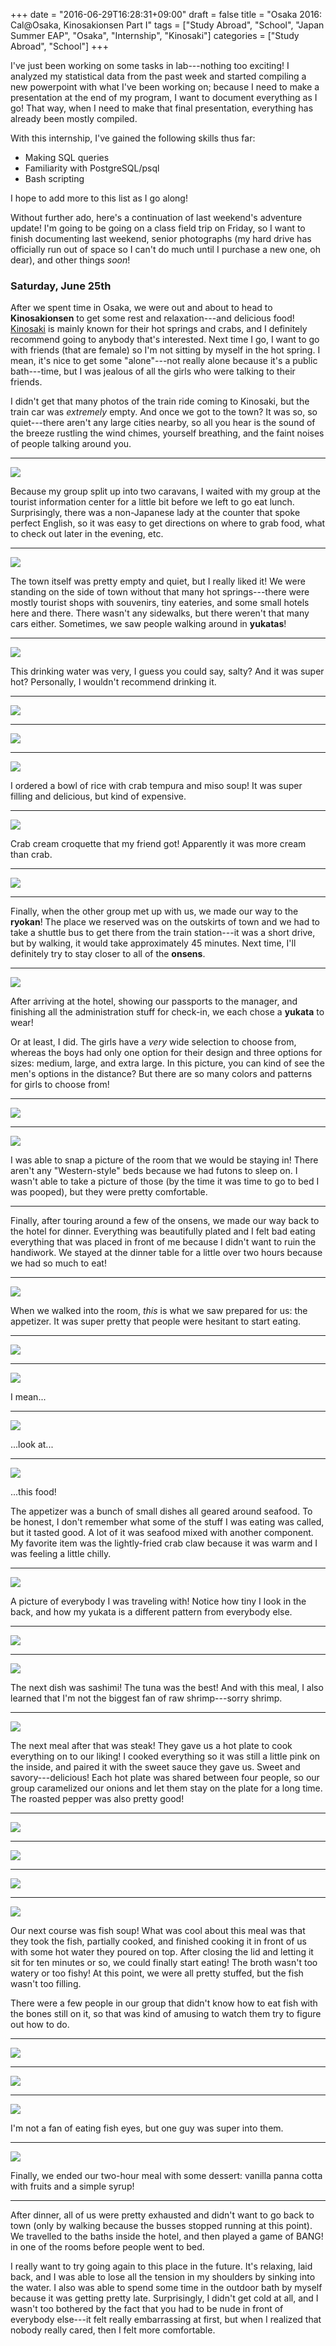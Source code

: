 +++
date = "2016-06-29T16:28:31+09:00"
draft = false
title = "Osaka 2016: Cal@Osaka, Kinosakionsen Part I"
tags = ["Study Abroad", "School", "Japan Summer EAP", "Osaka", "Internship", "Kinosaki"]
categories = ["Study Abroad", "School"]
+++

I've just been working on some tasks in lab---nothing too exciting! I analyzed my statistical data from the past week and started compiling a new powerpoint with what I've been working on; because I need to make a presentation at the end of my program, I want to document everything as I go! That way, when I need to make that final presentation, everything has already been mostly compiled.

With this internship, I've gained the following skills thus far:

* Making SQL queries
* Familiarity with PostgreSQL/psql
* Bash scripting

I hope to add more to this list as I go along!

Without further ado, here's a continuation of last weekend's adventure update! I'm going to be going on a class field trip on Friday, so I want to finish documenting last weekend, senior photographs (my hard drive has officially run out of space so I can't do much until I purchase a new one, oh dear), and other things *soon*!

### Saturday, June 25th

After we spent time in Osaka, we were out and about to head to **Kinosakionsen** to get some rest and relaxation---and delicious food! [Kinosaki](http://www.kinosaki-spa.gr.jp/global/) is mainly known for their hot springs and crabs, and I definitely recommend going to anybody that's interested. Next time I go, I want to go with friends (that are female) so I'm not sitting by myself in the hot spring. I mean, it's nice to get some "alone"---not really alone because it's a public bath---time, but I was jealous of all the girls who were talking to their friends.

I didn't get that many photos of the train ride coming to Kinosaki, but the train car was *extremely* empty. And once we got to the town? It was so, so quiet---there aren't any large cities nearby, so all you hear is the sound of the breeze rustling the wind chimes, yourself breathing, and the faint noises of people talking around you.

---

<img src="/img/japan2016/11_touristcenter.JPG" style="max-width: 100%; flexbox;"/>

Because my group split up into two caravans, I waited with my group at the tourist information center for a little bit before we left to go eat lunch. Surprisingly, there was a non-Japanese lady at the counter that spoke perfect English, so it was easy to get directions on where to grab food, what to check out later in the evening, etc. 

---

<img src="/img/japan2016/11_town1.JPG" style="max-width: 100%; flexbox;"/>

The town itself was pretty empty and quiet, but I really liked it! We were standing on the side of town without that many hot springs---there were mostly tourist shops with souvenirs, tiny eateries, and some small hotels here and there. There wasn't any sidewalks, but there weren't that many cars either. Sometimes, we saw people walking around in **yukatas**!

---

<img src="/img/japan2016/11_town2.JPG" style="max-width: 100%; flexbox;"/>

This drinking water was very, I guess you could say, salty? And it was super hot? Personally, I wouldn't recommend drinking it.

---

<img src="/img/japan2016/11_town3.JPG" style="max-width: 100%; flexbox;"/>

---

<img src="/img/japan2016/11_town4.JPG" style="max-width: 100%; flexbox;"/>

---

<img src="/img/japan2016/11_lunch-bowl.JPG" style="max-width: 100%; flexbox;"/>

I ordered a bowl of rice with crab tempura and miso soup! It was super filling and delicious, but kind of expensive.

---

<img src="/img/japan2016/11_lunch-croquette.JPG" style="max-width: 100%; flexbox;"/>

Crab cream croquette that my friend got! Apparently it was more cream than crab.

---

<img src="/img/japan2016/11_clarence.JPG" style="max-width: 100%; flexbox;"/>

---

Finally, when the other group met up with us, we made our way to the **ryokan**! The place we reserved was on the outskirts of town and we had to take a shuttle bus to get there from the train station---it was a short drive, but by walking, it would take approximately 45 minutes. Next time, I'll definitely try to stay closer to all of the **onsens**.

---

<img src="/img/japan2016/11_girlyukata.JPG" style="max-width: 100%; flexbox;"/>

After arriving at the hotel, showing our passports to the manager, and finishing all the administration stuff for check-in, we each chose a **yukata** to wear! 

Or at least, I did. The girls have a *very* wide selection to choose from, whereas the boys had only one option for their design and three options for sizes: medium, large, and extra large. In this picture, you can kind of see the men's options in the distance? But there are so many colors and patterns for girls to choose from! 

---

<img src="/img/japan2016/11_yukata.JPG" style="max-width: 100%; flexbox;"/>

---

<img src="/img/japan2016/11_room.JPG" style="max-width: 100%; flexbox;"/>

I was able to snap a picture of the room that we would be staying in! There aren't any "Western-style" beds because we had futons to sleep on. I wasn't able to take a picture of those (by the time it was time to go to bed I was pooped), but they were pretty comfortable.

---

Finally, after touring around a few of the onsens, we made our way back to the hotel for dinner. Everything was beautifully plated and I felt bad eating everything that was placed in front of me because I didn't want to ruin the handiwork. We stayed at the dinner table for a little over two hours because we had so much to eat!

---

<img src="/img/japan2016/11_tablesetting.JPG" style="max-width: 100%; flexbox;"/>

When we walked into the room, *this* is what we saw prepared for us: the appetizer. It was super pretty that people were hesitant to start eating.

---

<img src="/img/japan2016/11_austin.JPG" style="max-width: 100%; flexbox;"/>

---

<img src="/img/japan2016/11_course1-4.JPG" style="max-width: 100%; flexbox;"/>

I mean...

---

<img src="/img/japan2016/11_course1-2.JPG" style="max-width: 100%; flexbox;"/>

...look at...

---

<img src="/img/japan2016/11_course1-1.JPG" style="max-width: 100%; flexbox;"/>

...this food!

The appetizer was a bunch of small dishes all geared around seafood. To be honest, I don't remember what some of the stuff I was eating was called, but it tasted good. A lot of it was seafood mixed with another component. My favorite item was the lightly-fried crab claw because it was warm and I was feeling a little chilly.

---

<img src="/img/japan2016/11_grouppic.JPG" style="max-width: 100%; flexbox;"/>

A picture of everybody I was traveling with! Notice how tiny I look in the back, and how my yukata is a different pattern from everybody else.

---

<img src="/img/japan2016/11_group.JPG" style="max-width: 100%; flexbox;"/>

---

<img src="/img/japan2016/11_sashimi.JPG" style="max-width: 100%; flexbox;"/>

The next dish was sashimi! The tuna was the best! And with this meal, I also learned that I'm not the biggest fan of raw shrimp---sorry shrimp.

---

<img src="/img/japan2016/11_steak3.JPG" style="max-width: 100%; flexbox;"/>

The next meal after that was steak! They gave us a hot plate to cook everything on to our liking! I cooked everything so it was still a little pink on the inside, and paired it with the sweet sauce they gave us. Sweet and savory---delicious! Each hot plate was shared between four people, so our group caramelized our onions and let them stay on the plate for a long time. The roasted pepper was also pretty good!

---

<img src="/img/japan2016/11_steak.JPG" style="max-width: 100%; flexbox;"/>

---

<img src="/img/japan2016/11_steak2.JPG" style="max-width: 100%; flexbox;"/>

---

<img src="/img/japan2016/11_william.JPG" style="max-width: 100%; flexbox;"/>

---

<img src="/img/japan2016/11_fish3.JPG" style="max-width: 100%; flexbox;"/>

Our next course was fish soup! What was cool about this meal was that they took the fish, partially cooked, and finished cooking it in front of us with some hot water they poured on top. After closing the lid and letting it sit for ten minutes or so, we could finally start eating! The broth wasn't too watery or too fishy! At this point, we were all pretty stuffed, but the fish wasn't too filling.

There were a few people in our group that didn't know how to eat fish with the bones still on it, so that was kind of amusing to watch them try to figure out how to do.

---

<img src="/img/japan2016/11_fish4.JPG" style="max-width: 100%; flexbox;"/>

---

<img src="/img/japan2016/11_fish1.JPG" style="max-width: 100%; flexbox;"/>

---

<img src="/img/japan2016/11_fish2.JPG" style="max-width: 100%; flexbox;"/>

I'm not a fan of eating fish eyes, but one guy was super into them.

---

<img src="/img/japan2016/11_dessert.JPG" style="max-width: 100%; flexbox;"/>

Finally, we ended our two-hour meal with some dessert: vanilla panna cotta with fruits and a simple syrup!

---

After dinner, all of us were pretty exhausted and didn't want to go back to town (only by walking because the busses stopped running at this point). We travelled to the baths inside the hotel, and then played a game of BANG! in one of the rooms before people went to bed.

I really want to try going again to this place in the future. It's relaxing, laid back, and I was able to lose all the tension in my shoulders by sinking into the water. I also was able to spend some time in the outdoor bath by myself because it was getting pretty late. Surprisingly, I didn't get cold at all, and I wasn't too bothered by the fact that you had to be nude in front of everybody else---it felt really embarrassing at first, but when I realized that nobody really cared, then I felt more comfortable.